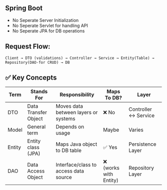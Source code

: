 ## Spring Boot
- No Seperate Server Initialization
- No Seperate Servlet for handling API
- No Seperate JPA for DB operations



## Request Flow:
`Client → DTO (validations) → Controller → Service → Entity(Table) → Repository(DAO-for CRUD) → DB`

## ✅ **Key Concepts**

| Term   | Stands For            | Responsibility                         | Maps To DB? | Layer                 |
|--------|------------------------|-----------------------------------------|--------------|------------------------|
| DTO    | Data Transfer Object   | Moves data between layers or systems    | ❌ No         | Controller ↔ Service   |
| Model  | General term           | Depends on usage                        | Maybe         | Varies                 |
| Entity | Entity class (JPA)     | Maps Java object to DB table            | ✅ Yes        | Persistence Layer      |
| DAO    | Data Access Object     | Interface/class to access data source   | ❌ (works with Entity) | Repository Layer       |

